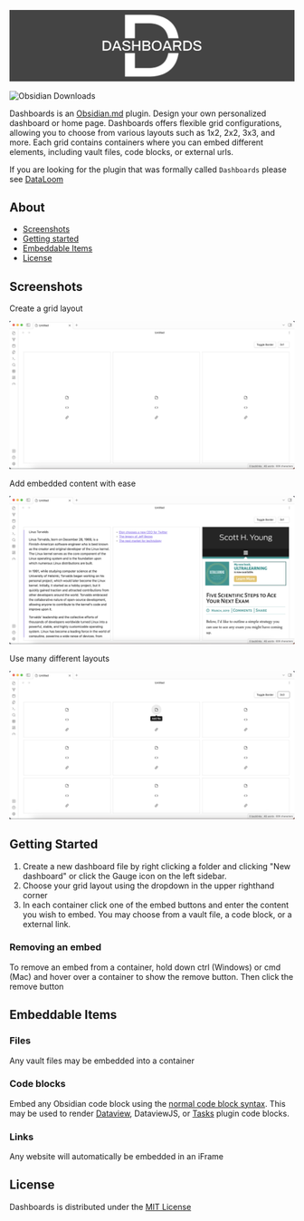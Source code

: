 ![](./docs/assets/cover.png)

![Obsidian Downloads](https://img.shields.io/badge/dynamic/json?logo=obsidian&color=%23483699&label=downloads&query=%24%5B%22dashboards%22%5D.downloads&url=https%3A%2F%2Fraw.githubusercontent.com%2Fobsidianmd%2Fobsidian-releases%2Fmaster%2Fcommunity-plugin-stats.json)

Dashboards is an [Obsidian.md](https://obsidian.md/) plugin. Design your own personalized dashboard or home page. Dashboards offers flexible grid configurations, allowing you to choose from various layouts such as 1x2, 2x2, 3x3, and more. Each grid contains containers where you can embed different elements, including vault files, code blocks, or external urls.

If you are looking for the plugin that was formally called `Dashboards` please see [DataLoom](https://github.com/decaf-dev/obsidian-dataloom)

## About

-   [Screenshots](#screenshots)
-   [Getting started](#getting-started)
-   [Embeddable Items](#embeddable-items)
-   [License](#license)

## Screenshots

Create a grid layout

<img src="./docs/assets/dashboard-empty.png" width="800">

Add embedded content with ease

<img src="./docs/assets/dashboard-full.png" width="800">

Use many different layouts

<img src="./docs/assets/dashboard-grid.png" width="800">

## Getting Started

1. Create a new dashboard file by right clicking a folder and clicking "New dashboard" or click the Gauge icon on the left sidebar.
2. Choose your grid layout using the dropdown in the upper righthand corner
3. In each container click one of the embed buttons and enter the content you wish to embed. You may choose from a vault file, a code block, or a external link.

### Removing an embed

To remove an embed from a container, hold down ctrl (Windows) or cmd (Mac) and hover over a container to show the remove button. Then click the remove button

## Embeddable Items

### Files

Any vault files may be embedded into a container

### Code blocks

Embed any Obsidian code block using the [normal code block syntax](https://help.obsidian.md/Editing+and+formatting/Basic+formatting+syntax#Code+blocks). This may be used to render [Dataview](https://github.com/blacksmithgu/obsidian-dataview), DataviewJS, or [Tasks](https://github.com/obsidian-tasks-group/obsidian-tasks) plugin code blocks.

### Links

Any website will automatically be embedded in an iFrame

## License

Dashboards is distributed under the [MIT License](https://github.com/decaf-dev/obsidian-dashboards/blob/master/LICENSE)
